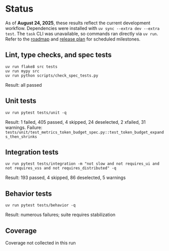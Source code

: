 # Status

As of **August 24, 2025**, these results reflect the current development
workflow. Dependencies were installed with `uv sync --extra dev --extra test`.
The `task` CLI was unavailable, so commands ran directly via `uv run`.
Refer to the [roadmap](ROADMAP.md) and [release plan](docs/release_plan.md) for
scheduled milestones.

## Lint, type checks, and spec tests
```text
uv run flake8 src tests
uv run mypy src
uv run python scripts/check_spec_tests.py
```
Result: all passed

## Unit tests
```text
uv run pytest tests/unit -q
```
Result: 1 failed, 405 passed, 4 skipped, 24 deselected, 2 xfailed,
31 warnings. Failure: `tests/unit/test_metrics_token_budget_spec.py::test_token_budget_expands_then_shrinks`

## Integration tests
```text
uv run pytest tests/integration -m "not slow and not requires_ui and not requires_vss and not requires_distributed" -q
```
Result: 193 passed, 4 skipped, 86 deselected, 5 warnings

## Behavior tests
```text
uv run pytest tests/behavior -q
```
Result: numerous failures; suite requires stabilization

## Coverage
Coverage not collected in this run
